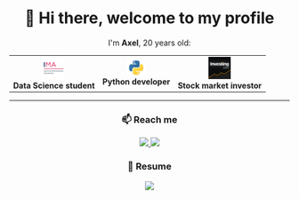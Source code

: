 <div align="center">

# 👋 Hi there, welcome to my profile  

I'm **Axel**, 20 years old:  

<table>
  <tr>
    <td align="center">
      <img src="assets/ima.png" width="40" /><br>
      <b>Data Science student</b>
    </td>
    <td align="center">
      <img src="assets/python.png" width="40" /><br>
      <b>Python developer</b>
    </td>
    <td align="center">
      <img src="assets/investing.png" width="40" /><br>
      <b>Stock market investor</b>
    </td>
  </tr>
</table>

---

### 📫 Reach me  
<a href="[Linkedin](https://www.linkedin.com/in/axel-bouchaud-roche-692743359/)" target="_blank">
  <img src="https://img.shields.io/badge/LinkedIn-0A66C2?style=for-the-badge&logo=linkedin&logoColor=white"/>
</a>
<a href="mailto:axelbouchaudroche@gmail.com">
  <img src="https://img.shields.io/badge/Email-D14836?style=for-the-badge&logo=gmail&logoColor=white"/>
</a>

### 📄 Resume  
<a href="resume.pdf" target="_blank">
  <img src="https://img.shields.io/badge/Resume-Download-green?style=for-the-badge&logo=adobeacrobatreader&logoColor=white"/>
</a>
</div>
